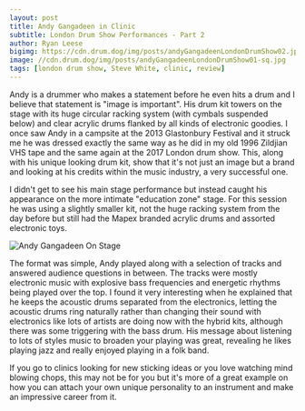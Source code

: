```yaml
---
layout: post
title: Andy Gangadeen in Clinic
subtitle: London Drum Show Performances - Part 2
author: Ryan Leese
bigimg: https://cdn.drum.dog/img/posts/andyGangadeenLondonDrumShow02.jpg
image: //cdn.drum.dog/img/posts/andyGangadeenLondonDrumShow01-sq.jpg
tags: [london drum show, Steve White, clinic, review]
---
```


Andy is a drummer who makes a statement before he even hits a drum and I believe that statement is "image is important".  His drum kit towers on the stage with its huge circular racking system (with cymbals suspended below) and clear acrylic drums flanked by all kinds of electronic goodies. I once saw Andy in a campsite at the 2013 Glastonbury Festival and it struck me he was dressed exactly the same way as he did in my old 1996 Zildjian VHS tape and the same again at the 2017 London drum show. This, along with his unique looking drum kit, show that it's not just an image but a brand and looking at his credits within the music industry, a very successful one. 

I didn't get to see his main stage performance but instead caught his appearance on the more intimate "education zone" stage. For this session he was using a slightly smaller kit, not the huge racking system from the day before but still had the Mapex branded acrylic drums and assorted electronic toys. 

![Andy Gangadeen On Stage](https://cdn.drum.dog/img/posts/andyGangadeenLondonDrumShow01.jpg)

The format was simple, Andy played along with a selection of tracks and answered audience questions in between. The tracks were mostly electronic music with explosive bass frequencies and energetic rhythms being played over the top. I found it very interesting when he explained that he keeps the acoustic drums separated from the electronics, letting the acoustic drums ring naturally rather than changing their sound with electronics like lots of artists are doing now with the hybrid kits, although there was some triggering with the bass drum. His message about listening to lots of styles music to broaden your playing was great, revealing he likes playing jazz and really enjoyed playing in a folk band. 

If you go to clinics looking for new sticking ideas or you love watching mind blowing chops, this may not be for you but it's more of a great example on how you can attach your own unique personality to an instrument and make an impressive career from it.